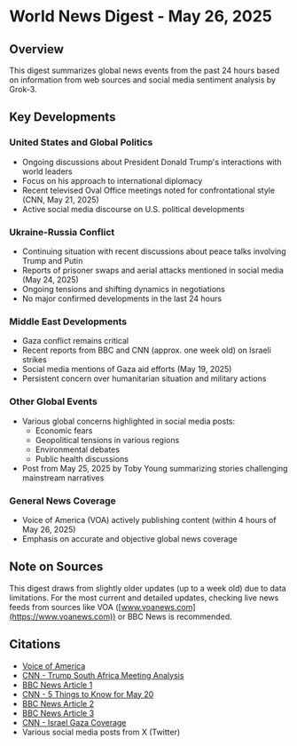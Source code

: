 # World News Digest - May 26, 2025

## Overview

This digest summarizes global news events from the past 24 hours based on information from web sources and social media sentiment analysis by Grok-3.

## Key Developments

### United States and Global Politics

- Ongoing discussions about President Donald Trump's interactions with world leaders
- Focus on his approach to international diplomacy
- Recent televised Oval Office meetings noted for confrontational style (CNN, May 21, 2025)
- Active social media discourse on U.S. political developments

### Ukraine-Russia Conflict

- Continuing situation with recent discussions about peace talks involving Trump and Putin
- Reports of prisoner swaps and aerial attacks mentioned in social media (May 24, 2025)
- Ongoing tensions and shifting dynamics in negotiations
- No major confirmed developments in the last 24 hours

### Middle East Developments

- Gaza conflict remains critical
- Recent reports from BBC and CNN (approx. one week old) on Israeli strikes
- Social media mentions of Gaza aid efforts (May 19, 2025)
- Persistent concern over humanitarian situation and military actions

### Other Global Events

- Various global concerns highlighted in social media posts:
  - Economic fears
  - Geopolitical tensions in various regions
  - Environmental debates
  - Public health discussions
- Post from May 25, 2025 by Toby Young summarizing stories challenging mainstream narratives

### General News Coverage

- Voice of America (VOA) actively publishing content (within 4 hours of May 26, 2025)
- Emphasis on accurate and objective global news coverage

## Note on Sources

This digest draws from slightly older updates (up to a week old) due to data limitations. For the most current and detailed updates, checking live news feeds from sources like VOA ([www.voanews.com](https://www.voanews.com)) or BBC News is recommended.

## Citations

- [Voice of America](https://www.voanews.com/)
- [CNN - Trump South Africa Meeting Analysis](https://www.cnn.com/2025/05/21/politics/trump-ramaphosa-south-africa-meeting-analysis)
- [BBC News Article 1](https://www.bbc.co.uk/news/articles/cvgddel17kvo)
- [CNN - 5 Things to Know for May 20](https://www.cnn.com/2025/05/20/us/5-things-to-know-for-may-20-russia-ukraine-israel-congresswoman-charged-ai-regulations-abandoned-chicks)
- [BBC News Article 2](https://www.bbc.com/news/articles/cwy67y8834yo)
- [BBC News Article 3](https://www.bbc.co.uk/news/articles/c4ge7jq0px2o)
- [CNN - Israel Gaza Coverage](https://www.cnn.com/2025/05/19/middleeast/israel-pushes-deeper-into-gaza-what-we-know-intl)
- Various social media posts from X (Twitter)
